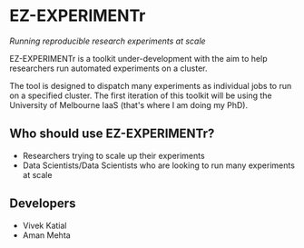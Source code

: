 # EZ-EXPERIMENTr

*Running reproducible research experiments at scale*

EZ-EXPERIMENTr is a toolkit under-development with the aim to help researchers run automated experiments on a cluster. 

The tool is designed to dispatch many experiments as individual jobs to run on a specified cluster. The first iteration of this toolkit will be using the University of Melbourne IaaS (that's where I am doing my PhD).

## Who should use EZ-EXPERIMENTr?
- Researchers trying to scale up their experiments
- Data Scientists/Data Scientists who are looking to run many experiments at scale

## Developers
- Vivek Katial
- Aman Mehta


